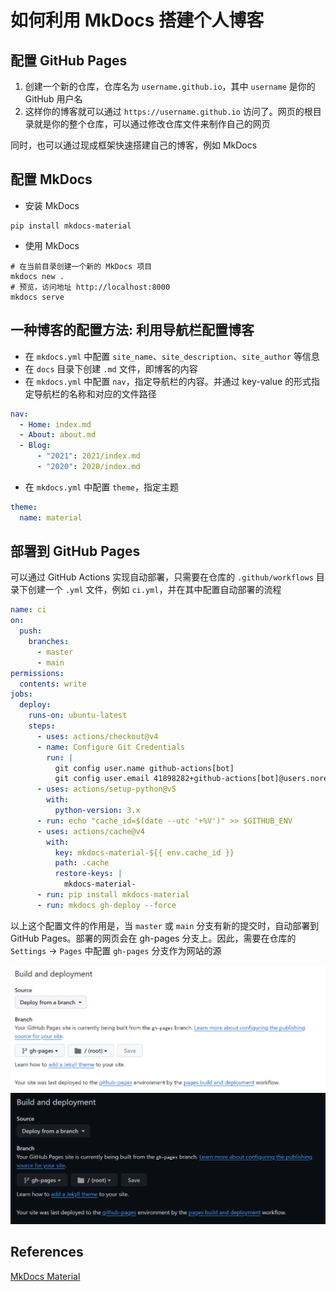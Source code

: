 # 如何利用 MkDocs 搭建个人博客

## 配置 GitHub Pages

1. 创建一个新的仓库，仓库名为 `username.github.io`，其中 `username` 是你的 GitHub 用户名
2. 这样你的博客就可以通过 `https://username.github.io` 访问了。网页的根目录就是你的整个仓库，可以通过修改仓库文件来制作自己的网页

同时，也可以通过现成框架快速搭建自己的博客，例如 MkDocs

## 配置 MkDocs

- 安装 MkDocs

```shell
pip install mkdocs-material
```

- 使用 MkDocs

```shell
# 在当前目录创建一个新的 MkDocs 项目
mkdocs new .
# 预览，访问地址 http://localhost:8000
mkdocs serve
```

## 一种博客的配置方法: 利用导航栏配置博客

- 在 `mkdocs.yml` 中配置 `site_name`、`site_description`、`site_author` 等信息
- 在 `docs` 目录下创建 `.md` 文件，即博客的内容
- 在 `mkdocs.yml` 中配置 `nav`，指定导航栏的内容。并通过 key-value 的形式指定导航栏的名称和对应的文件路径

```yaml
nav:
  - Home: index.md
  - About: about.md
  - Blog:
      - "2021": 2021/index.md
      - "2020": 2020/index.md
```

- 在 `mkdocs.yml` 中配置 `theme`，指定主题

```yaml
theme:
  name: material
```

## 部署到 GitHub Pages

可以通过 GitHub Actions 实现自动部署，只需要在仓库的 `.github/workflows` 目录下创建一个 `.yml` 文件，例如 `ci.yml`，并在其中配置自动部署的流程

```yaml title=".github/workflows/ci.yml"
name: ci
on:
  push:
    branches:
      - master
      - main
permissions:
  contents: write
jobs:
  deploy:
    runs-on: ubuntu-latest
    steps:
      - uses: actions/checkout@v4
      - name: Configure Git Credentials
        run: |
          git config user.name github-actions[bot]
          git config user.email 41898282+github-actions[bot]@users.noreply.github.com
      - uses: actions/setup-python@v5
        with:
          python-version: 3.x
      - run: echo "cache_id=$(date --utc '+%V')" >> $GITHUB_ENV
      - uses: actions/cache@v4
        with:
          key: mkdocs-material-${{ env.cache_id }}
          path: .cache
          restore-keys: |
            mkdocs-material-
      - run: pip install mkdocs-material
      - run: mkdocs gh-deploy --force
```

以上这个配置文件的作用是，当 `master` 或 `main` 分支有新的提交时，自动部署到 GitHub Pages。部署的网页会在 gh-pages 分支上。因此，需要在仓库的 `Settings` -> `Pages` 中配置 `gh-pages` 分支作为网站的源

![deploy branch setting](deploy_setting_light.png#only-light)
![deploy branch setting](deploy_setting_dark.png#only-dark)

## References

[MkDocs Material](https://squidfunk.github.io/mkdocs-material/)
